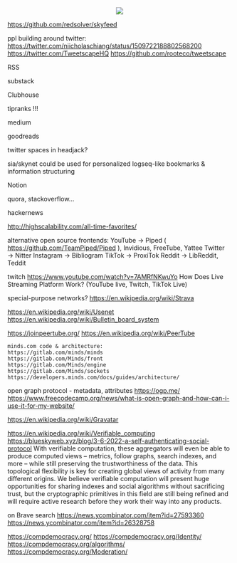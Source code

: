 <div style="text-align: center;">
    <img src="https://png.pngitem.com/pimgs/s/207-2073499_translate-platform-from-english-to-spanish-work-in.png">
</div>



https://github.com/redsolver/skyfeed


ppl building around twitter:
https://twitter.com/niicholaschiang/status/1509722188802568200
https://twitter.com/TweetscapeHQ
https://github.com/rooteco/tweetscape


RSS

substack

Clubhouse

tipranks !!!

medium

goodreads

twitter spaces in headjack?

sia/skynet could be used for personalized logseq-like bookmarks & information structuring

Notion

quora, stackoverflow...

hackernews

http://highscalability.com/all-time-favorites/








alternative open source frontends:
YouTube → Piped ( https://github.com/TeamPiped/Piped ), Invidious, FreeTube, Yattee
Twitter → Nitter
Instagram → Bibliogram
TikTok → ProxiTok
Reddit → LibReddit, Teddit

twitch
https://www.youtube.com/watch?v=7AMRfNKwuYo
How Does Live Streaming Platform Work? (YouTube live, Twitch, TikTok Live)


special-purpose networks?
https://en.wikipedia.org/wiki/Strava


https://en.wikipedia.org/wiki/Usenet
https://en.wikipedia.org/wiki/Bulletin_board_system



https://joinpeertube.org/
https://en.wikipedia.org/wiki/PeerTube


    minds.com code & architecture:
    https://gitlab.com/minds/minds
    https://gitlab.com/Minds/front
    https://gitlab.com/Minds/engine
    https://gitlab.com/Minds/sockets
    https://developers.minds.com/docs/guides/architecture/


open graph protocol - metadata, attributes
https://ogp.me/
https://www.freecodecamp.org/news/what-is-open-graph-and-how-can-i-use-it-for-my-website/

https://en.wikipedia.org/wiki/Gravatar





https://en.wikipedia.org/wiki/Verifiable_computing
https://blueskyweb.xyz/blog/3-6-2022-a-self-authenticating-social-protocol
    With verifiable computation, these aggregators will even be able to produce computed views – metrics, follow graphs, search indexes, and more – while still preserving the trustworthiness of the data. This topological flexibility is key for creating global views of activity from many different origins.
    We believe verifiable computation will present huge opportunities for sharing indexes and social algorithms without sacrificing trust, but the cryptographic primitives in this field are still being refined and will require active research before they work their way into any products.


on Brave search
https://news.ycombinator.com/item?id=27593360
https://news.ycombinator.com/item?id=26328758



https://compdemocracy.org/
https://compdemocracy.org/Identity/
https://compdemocracy.org/algorithms/
https://compdemocracy.org/Moderation/

